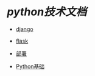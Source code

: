 # *python技术文档*

-  [django](/zh-cn/python/django/)

- [flask](/zh-cn/python/flask/)

-  [部署](/zh-cn/python/部署/)

- [Python基础](/zh-cn/python/Python基础/)


